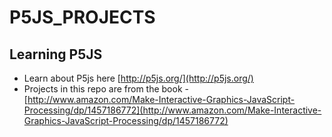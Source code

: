 # P5JS_PROJECTS

## Learning P5JS  
+ Learn about P5js here [http://p5js.org/](http://p5js.org/)
+ Projects in this repo are from the book - [http://www.amazon.com/Make-Interactive-Graphics-JavaScript-Processing/dp/1457186772](http://www.amazon.com/Make-Interactive-Graphics-JavaScript-Processing/dp/1457186772)